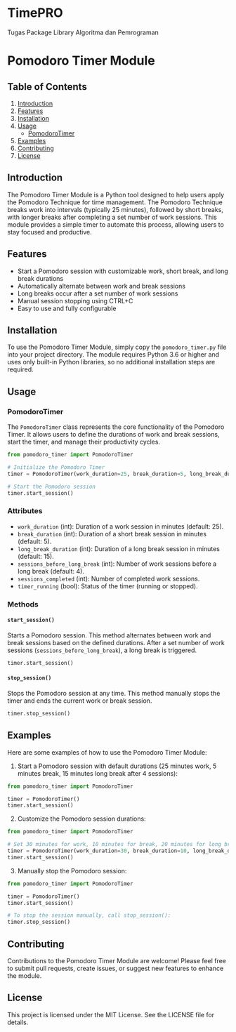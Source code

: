 # TimePRO
Tugas Package Library Algoritma dan Pemrograman

# Pomodoro Timer Module

## Table of Contents
1. [Introduction](#introduction)
2. [Features](#features)
3. [Installation](#installation)
4. [Usage](#usage)
   - [PomodoroTimer](#pomodorotimer)
5. [Examples](#examples)
6. [Contributing](#contributing)
7. [License](#license)

## Introduction

The Pomodoro Timer Module is a Python tool designed to help users apply the Pomodoro Technique for time management. The Pomodoro Technique breaks work into intervals (typically 25 minutes), followed by short breaks, with longer breaks after completing a set number of work sessions. This module provides a simple timer to automate this process, allowing users to stay focused and productive.

## Features

- Start a Pomodoro session with customizable work, short break, and long break durations
- Automatically alternate between work and break sessions
- Long breaks occur after a set number of work sessions
- Manual session stopping using CTRL+C
- Easy to use and fully configurable

## Installation

To use the Pomodoro Timer Module, simply copy the `pomodoro_timer.py` file into your project directory. The module requires Python 3.6 or higher and uses only built-in Python libraries, so no additional installation steps are required.

## Usage

### PomodoroTimer

The `PomodoroTimer` class represents the core functionality of the Pomodoro Timer. It allows users to define the durations of work and break sessions, start the timer, and manage their productivity cycles.

```python
from pomodoro_timer import PomodoroTimer

# Initialize the Pomodoro Timer
timer = PomodoroTimer(work_duration=25, break_duration=5, long_break_duration=15, sessions_before_long_break=4)

# Start the Pomodoro session
timer.start_session()
```

### Attributes

- `work_duration` (int): Duration of a work session in minutes (default: 25).
- `break_duration` (int): Duration of a short break session in minutes (default: 5).
- `long_break_duration` (int): Duration of a long break session in minutes (default: 15).
- `sessions_before_long_break` (int): Number of work sessions before a long break (default: 4).
- `sessions_completed` (int): Number of completed work sessions.
- `timer_running` (bool): Status of the timer (running or stopped).

### Methods

#### `start_session()`

Starts a Pomodoro session. This method alternates between work and break sessions based on the defined durations. After a set number of work sessions (`sessions_before_long_break`), a long break is triggered.

```python
timer.start_session()
```

#### `stop_session()`

Stops the Pomodoro session at any time. This method manually stops the timer and ends the current work or break session.

```python
timer.stop_session()
```

## Examples

Here are some examples of how to use the Pomodoro Timer Module:

1. Start a Pomodoro session with default durations (25 minutes work, 5 minutes break, 15 minutes long break after 4 sessions):

```python
from pomodoro_timer import PomodoroTimer

timer = PomodoroTimer()
timer.start_session()
```

2. Customize the Pomodoro session durations:

```python
from pomodoro_timer import PomodoroTimer

# Set 30 minutes for work, 10 minutes for break, 20 minutes for long break after 3 sessions
timer = PomodoroTimer(work_duration=30, break_duration=10, long_break_duration=20, sessions_before_long_break=3)
timer.start_session()
```

3. Manually stop the Pomodoro session:

```python
from pomodoro_timer import PomodoroTimer

timer = PomodoroTimer()
timer.start_session()

# To stop the session manually, call stop_session():
timer.stop_session()
```

## Contributing

Contributions to the Pomodoro Timer Module are welcome! Please feel free to submit pull requests, create issues, or suggest new features to enhance the module.

## License

This project is licensed under the MIT License. See the LICENSE file for details.